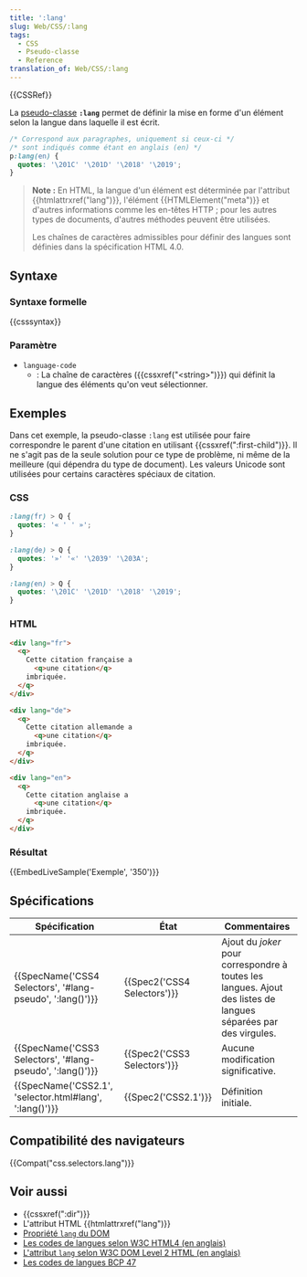 ```yaml
---
title: ':lang'
slug: Web/CSS/:lang
tags:
  - CSS
  - Pseudo-classe
  - Reference
translation_of: Web/CSS/:lang
---
```

{{CSSRef}}

La [pseudo-classe](/fr/docs/Web/CSS/Pseudo-classes) **`:lang`** permet de définir la mise en forme d'un élément selon la langue dans laquelle il est écrit.

```css
/* Correspond aux paragraphes, uniquement si ceux-ci */
/* sont indiqués comme étant en anglais (en) */
p:lang(en) {
  quotes: '\201C' '\201D' '\2018' '\2019';
}
```

> **Note :** En HTML, la langue d'un élément est déterminée par l'attribut {{htmlattrxref("lang")}}, l'élément {{HTMLElement("meta")}} et d'autres informations comme les en-têtes HTTP ; pour les autres types de documents, d'autres méthodes peuvent être utilisées.
>
> Les chaînes de caractères admissibles pour définir des langues sont définies dans la spécification HTML 4.0.

## Syntaxe

### Syntaxe formelle

{{csssyntax}}

### Paramètre

- `language-code`
  - : La chaîne de caractères ({{cssxref("&lt;string&gt;")}}) qui définit la langue des éléments qu'on veut sélectionner.

## Exemples

Dans cet exemple, la pseudo-classe `:lang` est utilisée pour faire correspondre le parent d'une citation en utilisant {{cssxref(":first-child")}}. Il ne s'agit pas de la seule solution pour ce type de problème, ni même de la meilleure (qui dépendra du type de document). Les valeurs Unicode sont utilisées pour certains caractères spéciaux de citation.

### CSS

```css
:lang(fr) > Q {
  quotes: '« ' ' »';
}

:lang(de) > Q {
  quotes: '»' '«' '\2039' '\203A';
}

:lang(en) > Q {
  quotes: '\201C' '\201D' '\2018' '\2019';
}
```

### HTML

```html
<div lang="fr">
  <q>
    Cette citation française a
      <q>une citation</q>
    imbriquée.
  </q>
</div>

<div lang="de">
  <q>
    Cette citation allemande a
      <q>une citation</q>
    imbriquée.
  </q>
</div>

<div lang="en">
  <q>
    Cette citation anglaise a
      <q>une citation</q>
    imbriquée.
  </q>
</div>
```

### Résultat

{{EmbedLiveSample('Exemple', '350')}}

## Spécifications

| Spécification                                                                | État                                 | Commentaires                                                                                                    |
| ---------------------------------------------------------------------------- | ------------------------------------ | --------------------------------------------------------------------------------------------------------------- |
| {{SpecName('CSS4 Selectors', '#lang-pseudo', ':lang()')}} | {{Spec2('CSS4 Selectors')}} | Ajout du _joker_ pour correspondre à toutes les langues. Ajout des listes de langues séparées par des virgules. |
| {{SpecName('CSS3 Selectors', '#lang-pseudo', ':lang()')}} | {{Spec2('CSS3 Selectors')}} | Aucune modification significative.                                                                              |
| {{SpecName('CSS2.1', 'selector.html#lang', ':lang()')}}     | {{Spec2('CSS2.1')}}             | Définition initiale.                                                                                            |

## Compatibilité des navigateurs

{{Compat("css.selectors.lang")}}

## Voir aussi

- {{cssxref(":dir")}}
- L'attribut HTML {{htmlattrxref("lang")}}
- [Propriété `lang` du DOM](/fr/docs/Web/API/HTMLElement/lang)
- [Les codes de langues selon W3C HTML4 (en anglais)](https://www.w3.org/TR/REC-html40/struct/dirlang.html#h-8.1.1)
- [L'attribut `lang` selon W3C DOM Level 2 HTML (en anglais)](https://www.w3.org/TR/DOM-Level-2-HTML/html.html#ID-59132807)
- [Les codes de langues BCP 47](https://tools.ietf.org/html/bcp47)

